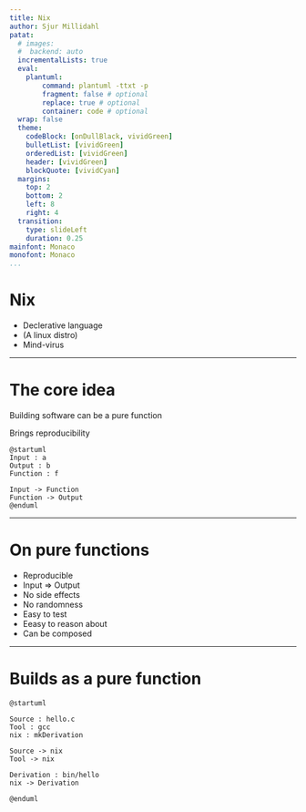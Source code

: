 ```yaml
---
title: Nix
author: Sjur Millidahl
patat:
  # images:
  #  backend: auto
  incrementalLists: true
  eval:
    plantuml:
        command: plantuml -ttxt -p
        fragment: false # optional
        replace: true # optional
        container: code # optional
  wrap: false
  theme:
    codeBlock: [onDullBlack, vividGreen]
    bulletList: [vividGreen]
    orderedList: [vividGreen]
    header: [vividGreen]
    blockQuote: [vividCyan]
  margins:
    top: 2
    bottom: 2
    left: 8
    right: 4
  transition:
    type: slideLeft
    duration: 0.25
mainfont: Monaco
monofont: Monaco
...
```


# Nix

- Declerative language
- (A linux distro)
- Mind-virus

---

# The core idea

Building software can be a pure function

Brings reproducibility

```plantuml
@startuml
Input : a
Output : b
Function : f

Input -> Function
Function -> Output
@enduml
```

---

# On pure functions

* Reproducible
* Input => Output
* No side effects
* No randomness
* Easy to test
* Eeasy to reason about
* Can be composed

---

# Builds as a pure function

```plantuml
@startuml

Source : hello.c
Tool : gcc
nix : mkDerivation

Source -> nix
Tool -> nix

Derivation : bin/hello
nix -> Derivation

@enduml
```
